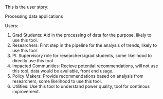 This is the user story:

Processing data applications

Users:
  1) Grad Students: Aid in the processing of data for the purpose, likely to use this tool.
  2) Researchers: First step in the pipeline for the analysis of trends, likely to use this tool
  3) PI: Supervisory role for researchers/grad students, some likelihood to directly use this tool
  4) Impacted Communities: Recieve potential recommendations, will not use this tool, data would be avaliable, front end usage. 
  5) Policy Makers: Provide recommendations based on analysis from researchers, some likelihood to use this tool.
  6) Utilities: Use this tool to understand power quality, tool for continous improvement. 
